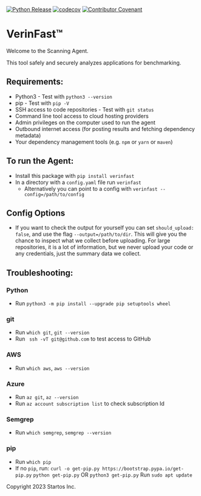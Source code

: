 [![Python Release](https://github.com/StartupOS/verinfast/actions/workflows/release.yml/badge.svg?event=release)](https://github.com/StartupOS/verinfast/actions/workflows/release.yml)
[![codecov](https://codecov.io/gh/StartupOS/verinfast/graph/badge.svg?token=IECR8RD60P)](https://codecov.io/gh/StartupOS/verinfast)
[![Contributor Covenant](https://img.shields.io/badge/Contributor%20Covenant-2.1-4baaaa.svg)](code_of_conduct.md)
# VerinFast™

 Welcome to the Scanning Agent.

 This tool safely and securely analyzes applications for benchmarking.

## Requirements:
 - Python3 - Test with `python3 --version`
 - pip - Test with `pip -V`
 - SSH access to code repositories - Test with `git status`
 - Command line tool access to cloud hosting providers
 - Admin privileges on the computer used to run the agent
 - Outbound internet access (for posting results and fetching dependency metadata)
 - Your dependency management tools (e.g. `npm` or `yarn` or `maven`)

## To run the Agent:
 - Install this package with `pip install verinfast`
 - In a directory with a `config.yaml` file run
   `verinfast`
   - Alternatively you can point to a config with `verinfast --config=/path/to/config`

## Config Options
 - If you want to check the output for yourself you can set `should_upload: false`, and use the flag `--output=/path/to/dir`. This will give you the chance to inspect what we collect before uploading. For large repositories, it is a lot of information, but we never upload your code or any credentials, just the summary data we collect.

## Troubleshooting:
### Python
 - Run `python3 -m pip install --upgrade pip setuptools wheel`
### git
 - Run `which git`, `git --version`
 - Run ` ssh -vT git@github.com` to test access to GitHub
###  AWS
 - Run `which aws`, `aws --version`
### Azure
 - Run `az git`, `az --version`
 - Run `az account subscription list` to check subscription Id
### Semgrep
 - Run `which semgrep`, `semgrep --version`
### pip
 - Run `which pip`
 - If no `pip`, run:
    `curl -o get-pip.py https://bootstrap.pypa.io/get-pip.py`
    `python get-pip.py`  OR `python3 get-pip.py`
 Run `sudo apt update`

 Copyright 2023 Startos Inc.
